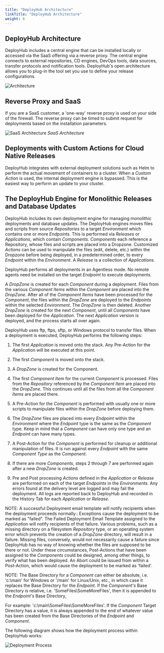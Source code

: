 ```yaml
---
title: "DeployHub Architecture"
linkTitle: "DeployHub Architecture"
weight: 6
---
```


## DeployHub Architecture

DeployHub includes a central engine that can be installed locally or accessed via the SaaS offering via a reverse proxy. The central engine connects to external repositories, CD engines, DevOps tools, data sources, transfer protocols and notification tools. DeployHub&#39;s open architecture allows you to plug-in the tool set you use to define your release configurations.

![Architecture](RackMultipart20200511-4-1d4hnht_html_b135493454ff5abe.png)

## Reverse Proxy and SaaS

If you are a SaaS customer, a &#39;one-way&#39; reverse proxy is used on your side of the firewall. The reverse proxy can be timed to submit request for deployments based on the installation parameters.

![SaaS Architecture](RackMultipart20200511-4-1d4hnht_html_dcd53ee841adc060.png) _SaaS Architecture_

## Deployments with Custom Actions for Cloud Native Releases

DeployHub integrates with external deployment solutions such as Helm to perform the actual movement of containers to a cluster. When a _Custom Action_ is used, the internal deployment engine is bypassed. This is the easiest way to perform an update to your cluster.

## The DeployHub Engine for Monolithic Releases and Database Updates

DeployHub includes its own deployment engine for managing monolithic deployments and database updates. The DeployHub engines moves files and scripts from source _Repositories_ to a target _Environment_ which contains one or more _Endpoints_. This is performed via _Releases_ or _Applications_, which contain _Components_. _Components_ each reference a Repository, whose files and scripts are placed into a Dropzone. Customized _Actions_ can be used to manipulate the files (edit, delete, etc.) within the Dropzone before being deployed, in a predetermined order, to every _Endpoint_ within the _Environment_. A _Release_ is a collection of _Applications._

DeployHub performs all deployments in an Agentless mode. No remote agents need be installed on the target _Endpoint_ to execute deployments.

A _DropZone_ is created for each _Component_ during a deployment. Files from the various _Component Items_ within the _Component_ are placed into the _DropZone_. After all of the _Component Items_ have been processed for the _Component_, the files within the _DropZone_ are deployed to the _Endpoints_ within the selected _Environment_. The _DropZone_ is then deleted. Another _DropZone_ is created for the next _Component_, until all _Components_ have been deployed for the _Application_. The next _Application_ version is deployed, and the process starts all over again.

DeployHub uses ftp, ftps, sftp, or Windows protocol to transfer files. When a deployment is executed, DeployHub performs the following steps:

1. The first _Application_ is moved onto the stack. Any Pre-Action for the _Application_ will be executed at this point.

1. The first _Component_ is moved onto the stack.

1. A _DropZone_ is created for the Component.

1. The first _Component Item_ for the current _Component_ is processed. Files from the _Repository_ referenced by the _Component Item_ are placed into the _DropZone_. This continues until all the files from all the _Component Items_ are placed there.

1. A Pre-Action for the _Component_ is performed with usually one or more scripts to manipulate files within the _DropZone_ before deploying them.

1. The _DropZone_ files are placed into every _Endpoint_ within the _Environment_ where the _Endpoint_ type is the same as the _Component_ type. Keep in mind that a _Component_ can have only one type and an _Endpoint_ can have many types.

1. A Post-Action for the _Component_ is performed for cleanup or additional manipulation of files. It is run against every _Endpoint_ with the same _Component Type_ as the _Component_.

1. If there are more _Components_, steps 2 through 7 are performed again after a new _DropZone_ is created.

1. Pre and Post processing _Actions_ defined in the _Application_ or _Release_ are performed on each of the target _Endpoints_ in the _Environments_. Any errors found at the delivery level are logged and may fail the deployment. All logs are reported back to DeployHub and recorded in the History Tab for each _Application_ or _Release_.

NOTE: A successful Deployment email template will notify recipients when the deployment proceeds normally.: Exceptions cause the deployment to be marked as &quot;failed&quot;. The Failed Deployment Email Template assigned to the _Application_ will notify recipients of that failure. Various problems, such as a missing directory on a filesystem _Repository_ type, or an operating system error which prevents the creation of a _DropZone_ directory, will result in a failure. Missing files, conversely, would not necessarily cause a failure since DeployHub has no way of knowing whether the files are supposed to be there or not. Under these circumstances, Post-Actions that have been assigned to the _Components_ could be designed, among other things, to verify what has been deployed. An Abort could be issued from within a Post-Action, which would cause the deployment to be marked as &#39;failed&#39;.

NOTE: The Base Directory for a _Component_ can either be absolute, i.e. &#39;c:\main&#39; for Windows or &#39;/main&#39; for Linux/Unix, etc., in which case it replaces the Base Directory for the _Endpoint_. If the _Component&#39;s_ Base Directory is relative, i.e. &#39;SomeFiles\SomeMoreFiles&#39;, then it is appended to the _Endpoint&#39;s_ Base Directory,

For example: &#39;c:\main\SomeFiles\SomeMoreFiles&#39;. If the _Component_ Target Directory has a value, it is always appended to the end of whatever value has been created from the Base Directories of the _Endpoint_ and _Component_.

The following diagram shows how the deployment process within DeployHub works:

![Deployment Process](RackMultipart20200511-4-1d4hnht_html_21b466be11a947c5.jpg)

